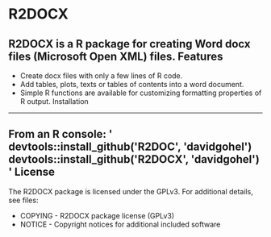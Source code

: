 R2DOCX
======
R2DOCX is a R package for creating Word docx files (Microsoft Open XML) files.
Features
--------
* Create docx files with only a few lines of R code. 
* Add tables, plots, texts or tables of contents into a word document.
* Simple R functions are available for customizing formatting properties of R output.
Installation
------------
From an R console:
'
devtools::install_github('R2DOC', 'davidgohel')
devtools::install_github('R2DOCX', 'davidgohel')
'
License
-------
The R2DOCX package is licensed under the GPLv3. For additional details, see files:
* COPYING - R2DOCX package license (GPLv3)
* NOTICE - Copyright notices for additional included software

